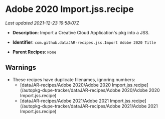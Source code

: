 # Adobe 2020 Import.jss.recipe

_Last updated 2021-12-23 19:58:07Z_

- **Description**: Import a Creative Cloud Application's pkg into a JSS.

- **Identifier**: `com.github.dataJAR-recipes.jss.Import Adobe 2020 Title`

- **Parent Recipes**: `None`

## Warnings

- These recipes have duplicate filenames, ignoring numbers:
    - [dataJAR-recipes/Adobe 2020/Adobe 2020 Import.jss.recipe](/autopkg-dupe-tracker/dataJAR-recipes/Adobe 2020/Adobe 2020 Import.jss.recipe)
    - [dataJAR-recipes/Adobe 2021/Adobe 2021 Import.jss.recipe](/autopkg-dupe-tracker/dataJAR-recipes/Adobe 2021/Adobe 2021 Import.jss.recipe)